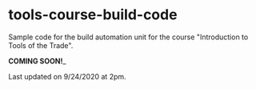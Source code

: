 # tools-course-build-code
Sample code for the build automation unit for the course "Introduction to Tools of the Trade".

__COMING SOON!___

Last updated on 9/24/2020 at 2pm.

